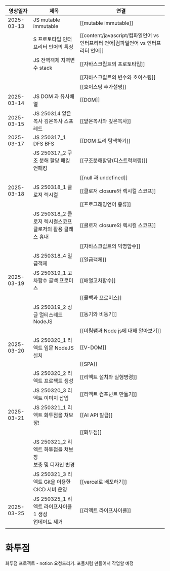 
| 영상일자       | 제목                                        | 연결                                                          |
| ---------- | ----------------------------------------- | ----------------------------------------------------------- |
| 2025-03-13 | JS mutable immutable                      | [[mutable immutable]]                                       |
|            | S 프로토타입 인터프리터 언어의 특징                      | [[content/javascript/컴파일언어 vs 인터프리터 언어\|컴파일언어 vs 인터프리터 언어]] |
|            | JS 전역객체 지역변수 stack                        | [[자바스크립트의 프로토타입]]                                           |
|            |                                           | [[자바스크립트의 변수와 호이스팅]]                                        |
|            |                                           | [[호이스팅 추가설명]]                                               |
| 2025-03-14 | JS DOM 과 유사배열                             | [[DOM]]                                                     |
| 2025-03-15 | JS 250314 얕은복사 깊은복사 스프레드                  | [[얕은복사와 깊은복사]]                                              |
| 2025-03-17 | JS 250317_1 DFS BFS                       | [[DOM 트리 탐색하기]]                                             |
|            | JS 250317_2 구조 분해 할당 패킹 언패킹               | [[구조분해할당(디스트럭쳐링)]]                                          |
|            |                                           | [[null 과 undefined]]                                        |
| 2025-03-18 | JS 250318_1 클로져 렉시컬                       | [[클로저 closure와 렉시컬 스코프]]                                    |
|            |                                           | [[프로그래밍언어 종류]]                                              |
|            | JS 250318_2 클로저 렉시컬스코프 <br>클로저의 활용 클래스 흉내 | [[클로저 closure와 렉시컬 스코프]]                                    |
|            |                                           | [[자바스크립트의 익명함수]]                                            |
|            | JS 250318_4 일급객체                          | [[일급객체]]                                                    |
| 2025-03-19 | JS 250319_1 고차함수 콜백 프로미스                  | [[배열고차함수]]                                                  |
|            |                                           | [[콜백과 프로미스]]                                                |
|            | JS 250319_2 싱글 멀티스레드  NodeJS              | [[동기와 비동기]]                                                 |
|            |                                           | [[미림쌤과 Node js에 대해 알아보기]]                                   |
| 2025-03-20 | JS 250320_1 리엑트 입문 NodeJS 설치   | [[V-DOM]]                                                   |
|            |                                           | [[SPA]]                                                     |
|            | JS 250320_2 리엑트 프로젝트 생성               | [[리액트 설치와 실행명령]]                                            |
|            | JS 250320_3 리엑트 이미지 삽입                    | [[리액트 컴포넌트 만들기]]                                            |
| 2025-03-21 | JS 250321_1 리액트 화투점을 쳐보장!                 | [[AI API 발급]]                                               |
|            |                                           | [[화투점]]                                                     |
|            | JS 250321_2 리엑트 화투점을 쳐보장<br>보충 및 디자인 변경   |                                                             |
|            | JS 250321_3 리엑트 Git을 이용한<br>CICD 서버 운영    | [[vercel로 배포하기]]                                            |
| 2025-03-25 | JS 250325_1 리엑트 라이프사이클1 생성<br>업데이트 제거     | [[리액트 라이프사이클]]                                              |
|            |                                           |                                                             |

# 화투점

화투점 프로젝트 - notion 요청드리기.
포폴처럼 만들어서 작업할 예정